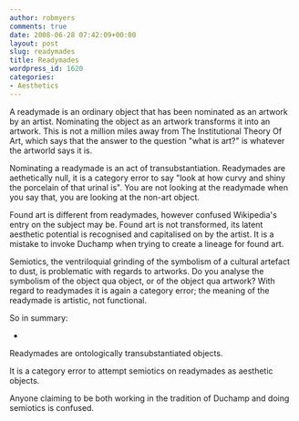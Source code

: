 ```yaml
---
author: robmyers
comments: true
date: 2008-06-28 07:42:09+00:00
layout: post
slug: readymades
title: Readymades
wordpress_id: 1620
categories:
- Aesthetics
---
```


A readymade is an ordinary object that has been nominated as an artwork by an artist. Nominating the object as an artwork transforms it into an artwork. This is not a million miles away from The Institutional Theory Of Art, which says that the answer to the question "what is art?" is whatever the artworld says it is.  
  
Nominating a readymade is an act of transubstantiation. Readymades are aethetically null, it is a category error to say "look at how curvy and shiny the porcelain of that urinal is". You are not looking at the readymade when you say that, you are looking at the non-art object.  
  
Found art is different from readymades, however confused Wikipedia's entry on the subject may be. Found art is not transformed, its latent aesthetic potential is recognised and capitalised on by the artist. It is a mistake to invoke Duchamp when trying to create a lineage for found art.  
  
Semiotics, the ventriloquial grinding of the symbolism of a cultural artefact to dust, is problematic with regards to artworks. Do you analyse the symbolism of the object qua object, or of the object qua artwork? With regard to readymades it is again a category error; the meaning of the readymade is artistic, not functional.  
  
So in summary:  

*   


Readymades are ontologically transubstantiated objects.  


It is a category error to attempt semiotics on readymades as aesthetic objects.  

  
  
Anyone claiming to be both working in the tradition of Duchamp and doing semiotics is confused.  


